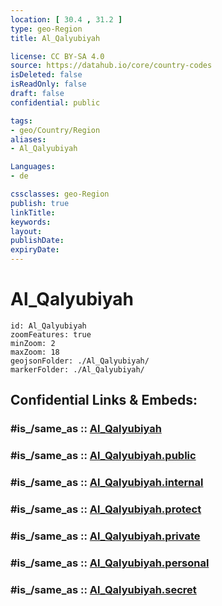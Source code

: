 ```yaml
---
location: [ 30.4 , 31.2 ] 
type: geo-Region
title: Al_Qalyubiyah

license: CC BY-SA 4.0
source: https://datahub.io/core/country-codes
isDeleted: false
isReadOnly: false
draft: false
confidential: public

tags:
- geo/Country/Region
aliases:
- Al_Qalyubiyah

Languages:
- de

cssclasses: geo-Region
publish: true
linkTitle: 
keywords: 
layout: 
publishDate: 
expiryDate: 
---
```


# Al_Qalyubiyah

```leaflet
id: Al_Qalyubiyah
zoomFeatures: true 
minZoom: 2 
maxZoom: 18
geojsonFolder: ./Al_Qalyubiyah/
markerFolder: ./Al_Qalyubiyah/
```


## Confidential Links & Embeds: 

### #is_/same_as :: [Al_Qalyubiyah](/_Standards/Earth/Continent/Africa/Africa~North/Egypt/governorates~Egypt/Al_Qalyubiyah.md) 

### #is_/same_as :: [Al_Qalyubiyah.public](/_public/Earth/Continent/Africa/Africa~North/Egypt/governorates~Egypt/Al_Qalyubiyah.public.md) 

### #is_/same_as :: [Al_Qalyubiyah.internal](/_internal/Earth/Continent/Africa/Africa~North/Egypt/governorates~Egypt/Al_Qalyubiyah.internal.md) 

### #is_/same_as :: [Al_Qalyubiyah.protect](/_protect/Earth/Continent/Africa/Africa~North/Egypt/governorates~Egypt/Al_Qalyubiyah.protect.md) 

### #is_/same_as :: [Al_Qalyubiyah.private](/_private/Earth/Continent/Africa/Africa~North/Egypt/governorates~Egypt/Al_Qalyubiyah.private.md) 

### #is_/same_as :: [Al_Qalyubiyah.personal](/_personal/Earth/Continent/Africa/Africa~North/Egypt/governorates~Egypt/Al_Qalyubiyah.personal.md) 

### #is_/same_as :: [Al_Qalyubiyah.secret](/_secret/Earth/Continent/Africa/Africa~North/Egypt/governorates~Egypt/Al_Qalyubiyah.secret.md)

